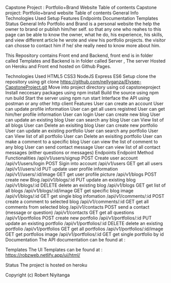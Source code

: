 Capstone Project : Portfolio+Brand Website
Table of contents
Capstone project: Portfolio+brand website
Table of contents
General Info
Technologies Used
Setup
Features
Endpoints
Documentation
Templates
Status
General Info
Portfolio and Brand is a personal website the help the owner to brand or publish him/her self. so that any one who reahes to this page can be able to know the owner, what he do, his experience, his skills, and view different article he wrote and view his portfolio projects. the visitor can chosse to contact him if he/ she really need to know more about him.

This Repository contains Front end and Backend, front end is in folder called Templates and Backend is in folder called Server , The server Hosted on Heroku and Front end hosted on Github Pages.

Technologies Used
HTML5
CSS3
NodeJS
Express
ES6
Setup
clone the repository using git clone https://github.com/nellyganza/Elysee-CapstoneProject.git
Move into project directory using cd capstoneproject
Install neccesary packages using npm install
Build the source using npm run build
Start the server using npm run start
Interface the API using postman or any other http client
Features
User can create an account
User can update profile information
User can get all users registred
User can get him/her profile information
User can login
User can create new blog
User can update an existing blog
User can search any blog
User can View list of all blogs
User can Delete an exisiting blog
User can create new portfolio
User can update an existing portfolio
User can search any portfolio
User can View list of all portfolio
User can Delete an exisiting portfolio
User can make a comment to a specific blog
User can view the list of comment to any blog
User can send contact message
User can view list of all contact messages (either questions or messages)
Endpoints
Endpoint	Method	Functionalities
/api/v1/users/signup	POST	Create user account
/api/v1/users/login	POST	Sigin into account
/api/v1/users	GET	get all users
/api/v1//users/:id	PUT	update user profile information
/api/v1//users/:id/image	GET	get user profile picture
/api/v1/blogs	POST	create new Blog
/api/v1/blogs/:id	PUT	update an existing blog
/api/v1/blogs/:id	DELETE	delete an existing blog
/api/v1/blogs	GET	get list of all blogs
/api/v1/blogs/:id/image	GET	get specific blog image
/api/v1/blogs/:id	GET	get single blog infomation
/api/v1/comments/:id	POST	create a comment to selected blog
/api/v1/comments/:id	GET	get all comments from selected blog
/api/v1/contacts	POST	send a contact (message or question)
/api/v1/contacts	GET	get all questions
/api/v1/portfolios	POST	create new portfolio
/api/v1/portfolios/:id	PUT	update an existing portfolio
/api/v1/portfolios/:id	DELETE	delete an existing portfolio
/api/v1/portfolios	GET	get all portfolios
/api/v1/portfolios/:id/image	GET	get portfolios image
/api/v1/portfolios/:id	GET	get single portfolio by id
Documentation
The API documentation can be found at : 

Templates
The UI Templates can be found at : https://robzweb.netlify.app/ui/html/

Status
The project is hosted on heroku

Copyright (c)  Robert Niyitanga

